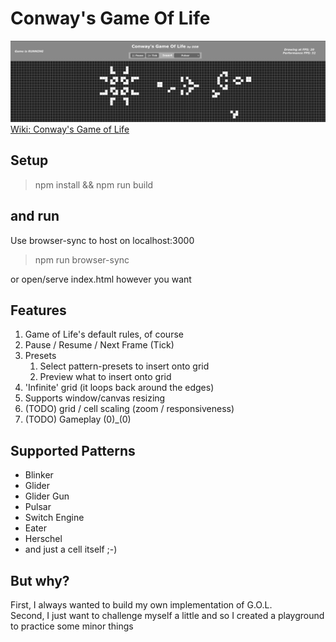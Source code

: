 # Conway's Game Of Life
![Drag Racing](./dist/v3.png)
[Wiki: Conway's Game of Life](https://en.wikipedia.org/wiki/Conway%27s_Game_of_Life)

## Setup 
> npm install && npm run build
## and run
Use browser-sync to host on localhost:3000
>  npm run browser-sync

or open/serve index.html however you want

## Features
1. Game of Life's default rules, of course
2. Pause / Resume / Next Frame (Tick)
3. Presets
   1. Select pattern-presets to insert onto grid
   2. Preview what to insert onto grid
4. 'Infinite' grid (it loops back around the edges)
5. Supports window/canvas resizing
6. (TODO) grid / cell scaling (zoom / responsiveness) 
7. (TODO) Gameplay (0)_(0)

## Supported Patterns
- Blinker
- Glider
- Glider Gun
- Pulsar
- Switch Engine
- Eater
- Herschel
- and just a cell itself ;-) 

## But why? 
First, I always wanted to build my own implementation of G.O.L.  
Second, I just want to challenge myself a little and so I created a playground to practice some minor things